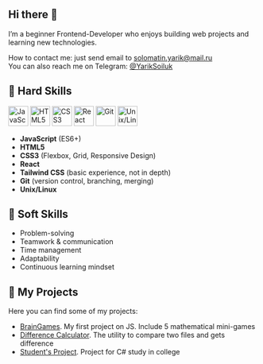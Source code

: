 ## Hi there 👋
I’m a beginner Frontend-Developer who enjoys building web projects and learning new technologies.  

How to contact me: just send email to solomatin.yarik@mail.ru  
You can also reach me on Telegram: [@YarikSoiluk](https://t.me/YarikSoulik)

## 🚀 Hard Skills  

<p align="left">
  <img src="https://cdn.jsdelivr.net/gh/devicons/devicon/icons/javascript/javascript-original.svg" width="40" alt="JavaScript"/>
  <img src="https://cdn.jsdelivr.net/gh/devicons/devicon/icons/html5/html5-original.svg" width="40" alt="HTML5"/>
  <img src="https://cdn.jsdelivr.net/gh/devicons/devicon/icons/css3/css3-original.svg" width="40" alt="CSS3"/>
  <img src="https://cdn.jsdelivr.net/gh/devicons/devicon/icons/react/react-original.svg" width="40" alt="React"/>
  <img src="https://cdn.jsdelivr.net/gh/devicons/devicon/icons/git/git-original.svg" width="40" alt="Git"/>
  <img src="https://cdn.jsdelivr.net/gh/devicons/devicon/icons/linux/linux-original.svg" width="40" alt="Unix/Linux"/>
</p>

- **JavaScript** (ES6+)  
- **HTML5**  
- **CSS3** (Flexbox, Grid, Responsive Design)
- **React**  
- **Tailwind CSS** (basic experience, not in depth)  
- **Git** (version control, branching, merging)  
- **Unix/Linux**

## 🤝 Soft Skills  

- Problem-solving  
- Teamwork & communication  
- Time management  
- Adaptability  
- Continuous learning mindset  

## 📂 My Projects  

Here you can find some of my projects:  

- [BrainGames](https://github.com/MeJlukc/frontend-project-44). My first project on JS. Include 5 mathematical mini-games
- [Difference Calculator](https://github.com/MeJlukc/frontend-project-46). The utility to compare two files and gets difference
- [Student's Project](https://github.com/MeJlukc/PracticeTask3_Console). Project for C# study in college


<!--
**MeJlukc/MeJlukc** is a ✨ _special_ ✨ repository because its `README.md` (this file) appears on your GitHub profile.

Here are some ideas to get you started:

- 🔭 I’m currently working on ...
- 🌱 I’m currently learning ...
- 👯 I’m looking to collaborate on ...
- 🤔 I’m looking for help with ...
- 💬 Ask me about ...
- 📫 How to reach me: ...
- 😄 Pronouns: ...
- ⚡ Fun fact: ...
-->
